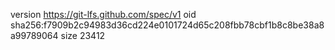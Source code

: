 version https://git-lfs.github.com/spec/v1
oid sha256:f7909b2c94983d36cd224e0101724d65c208fbb78cbf1b8c8be38a8a99789064
size 23412

